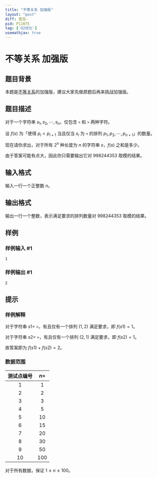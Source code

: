```yaml
---
title: "不等关系 加强版"
layout: "post"
diff: 普及-
pid: P11075
tag: ['O2优化']
usemathjax: true
---
```


# 不等关系 加强版
## 题目背景

本题是[不等关系](https://loj.ac/p/575)的加强版，建议大家先做原题后再来挑战加强版。
## 题目描述

对于一个字符串 $s_1,s_2,\cdots ,s_n$，仅包含 `<` 和 `>` 两种字符。

设 $f(s)$ 为「使得 $p_i<p_{i+1}$ 当且仅当 $s_i$ 为 `<` 的排列 $p_1,p_2,\cdots ,p_{n+1}$」的数量。

现在请你求出，对于所有 $2^n$ 种长度为 $n$ 的字符串 $s$，$f(s)$ 之和是多少。

由于答案可能有点大，因此你只需要输出它对 $998244353$ 取模的结果。
## 输入格式

输入一行一个正整数 $n$。
## 输出格式

输出一行一个整数，表示满足要求的排列数量对 $998244353$ 取模的结果。
## 样例

### 样例输入 #1
```
1
```
### 样例输出 #1
```
2
```
## 提示

### 样例解释

对于字符串 $s1=$ `<`，有且仅有一个排列 $(1,2)$ 满足要求，即 $f(s1)=1$。

对于字符串 $s2=$ `>`，有且仅有一个排列 $(2,1)$ 满足要求，即 $f(s2)=1$。

故答案即为 $f(s1)+f(s2)=2$。

### 数据范围

| 测试点编号 | $n=$ |
| :----------: | :----------: |
| $1$ | $1$ |
| $2$ | $2$ |
| $3$ | $3$ |
| $4$ | $5$ |
| $5$ | $10$ |
| $6$ | $15$ |
| $7$ | $20$ |
| $8$ | $30$ |
| $9$ | $50$ |
| $10$ | $100$ |

对于所有数据，保证 $1\le n\le 100$。
